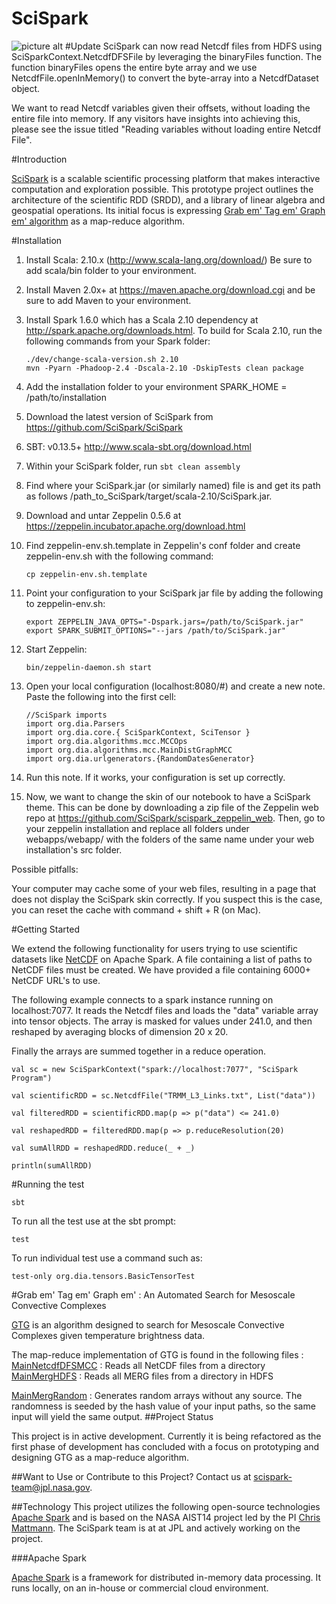 SciSpark
====

![picture alt](http://image.slidesharecdn.com/jljkdhlxtlgwcyboil6n-signature-c9af2d5a7f730d5a4779821a7bd1f0333657fd7c0430ac7965a5576c08924b8a-poli-150624001008-lva1-app6891/95/spark-at-nasajplchris-mattmann-nasajpl-29-638.jpg?cb=1435104721)
#Update
SciSpark can now read Netcdf files from HDFS using SciSparkContext.NetcdfDFSFile by leveraging the binaryFiles function.
The function binaryFiles opens the entire byte array and we use NetcdfFile.openInMemory() to convert the byte-array into a NetcdfDataset object. 

We want to read Netcdf variables given their offsets, without loading the entire file into memory. 
If any visitors have insights into achieving this, please see the issue titled 
"Reading variables without loading entire Netcdf File".

#Introduction

[SciSpark](http://esto.nasa.gov/forum/estf2015/presentations/Mattmann_S1P8_ESTF2015.pdf) is a scalable scientific processing platform that makes interactive computation and exploration possible. This prototype project outlines the architecture of the scientific RDD (SRDD), and a library of linear algebra and geospatial operations. Its initial focus is expressing [Grab em' Tag em' Graph em' algorithm](https://github.com/kwhitehall/grab-tag-graph) as a map-reduce algorithm. 

#Installation

1. Install Scala: 2.10.x (http://www.scala-lang.org/download/) Be sure to add scala/bin folder to your environment.
2. Install Maven 2.0x+ at https://maven.apache.org/download.cgi and be sure to add Maven to your environment.
3. Install Spark 1.6.0 which has a Scala 2.10 dependency at http://spark.apache.org/downloads.html. To build for Scala 2.10, run the following commands from your Spark folder:

    ```
    ./dev/change-scala-version.sh 2.10
    mvn -Pyarn -Phadoop-2.4 -Dscala-2.10 -DskipTests clean package
    ```

4. Add the installation folder to your environment SPARK_HOME = /path/to/installation
5. Download the latest version of SciSpark from https://github.com/SciSpark/SciSpark
6. SBT: v0.13.5+ http://www.scala-sbt.org/download.html
7. Within your SciSpark folder, run ```sbt clean assembly```
8. Find where your SciSpark.jar (or similarly named) file is and get its path as follows /path_to_SciSpark/target/scala-2.10/SciSpark.jar.
9. Download and untar Zeppelin 0.5.6 at https://zeppelin.incubator.apache.org/download.html
10. Find zeppelin-env.sh.template in Zeppelin's conf folder and create zeppelin-env.sh with the following command:

    ```
    cp zeppelin-env.sh.template
    ```

11. Point your configuration to your SciSpark jar file by adding the following to zeppelin-env.sh:

    ```
    export ZEPPELIN_JAVA_OPTS="-Dspark.jars=/path/to/SciSpark.jar"
    export SPARK_SUBMIT_OPTIONS="--jars /path/to/SciSpark.jar"
    ```

12. Start Zeppelin:

    ```
    bin/zeppelin-daemon.sh start
    ```

13. Open your local configuration (localhost:8080/#) and create a new note. Paste the following into the first cell:

    ```
    //SciSpark imports
    import org.dia.Parsers
    import org.dia.core.{ SciSparkContext, SciTensor }
    import org.dia.algorithms.mcc.MCCOps
    import org.dia.algorithms.mcc.MainDistGraphMCC
    import org.dia.urlgenerators.{RandomDatesGenerator}
    ```

14. Run this note. If it works, your configuration is set up correctly.
15. Now, we want to change the skin of our notebook to have a SciSpark theme. This can be done by downloading a zip file of the Zeppelin web repo at https://github.com/SciSpark/scispark_zeppelin_web. Then, go to your zeppelin installation and replace all folders under webapps/webapp/ with the folders of the same name under your web installation's src folder.

Possible pitfalls:

Your computer may cache some of your web files, resulting in a page that does not display the SciSpark skin correctly. If you suspect this is the case, you can reset the cache with command + shift + R (on Mac).


#Getting Started

We extend the following functionality for users trying to use scientific datasets
like [NetCDF](http://www.unidata.ucar.edu/software/netcdf/) on Apache Spark.
A file containing a list of paths to NetCDF files must be created.
We have provided a file containing 6000+ NetCDF URL's to use.

The following example connects to a spark instance running on localhost:7077.
It reads the Netcdf files and loads the "data" variable array into tensor objects.
The array is masked for values under 241.0, and then reshaped by averaging blocks of dimension 20 x 20.

Finally the arrays are summed together in a reduce operation.


```
val sc = new SciSparkContext("spark://localhost:7077", "SciSpark Program") 
```
```
val scientificRDD = sc.NetcdfFile("TRMM_L3_Links.txt", List("data")) 
```
```
val filteredRDD = scientificRDD.map(p => p("data") <= 241.0) 
```
```
val reshapedRDD = filteredRDD.map(p => p.reduceResolution(20) 
```
```
val sumAllRDD = reshapedRDD.reduce(_ + _) 
```
```
println(sumAllRDD)
```

#Running the test
```
sbt
```

To run all the test use at the sbt prompt:
```
test
```

To run individual test use a command such as:
```
test-only org.dia.tensors.BasicTensorTest
```


#Grab em' Tag em' Graph em' : An Automated Search for Mesoscale Convective Complexes

[GTG](http://static1.squarespace.com/static/538b31b5e4b02d5bb7053eba/t/53ea7f48e4b00015c3fcc5d3/1407876936029/KDW_ThesisFinal.pdf) is an algorithm designed to search for Mesoscale Convective Complexes given temperature brightness data.
 
 The map-reduce implementation of GTG is found in the following files : 
 [MainNetcdfDFSMCC](https://github.com/rahulpalamuttam/SciSparkTestExperiments/blob/master/src/main/scala/org/dia/algorithms/mcc/MainNetcdfDFSMCC.scala) : Reads all NetCDF files from a directory 
 [MainMergHDFS](https://github.com/rahulpalamuttam/SciSparkTestExperiments/blob/master/src/main/scala/org/dia/algorithms/mcc/MainMergHDFS.scala) : Reads all MERG files from a directory in HDFS
 
 [MainMergRandom](https://github.com/rahulpalamuttam/SciSparkTestExperiments/blob/master/src/main/scala/org/dia/algorithms/mcc/MainMergRandom.scala)  : Generates random arrays without any source. The randomness is seeded by the hash value of your input paths, so the same input will yield the same output.
##Project Status

This project is in active development.
Currently it is being refactored as the first phase of development has concluded
with a focus on prototyping and designing GTG as a map-reduce algorithm.

##Want to Use or Contribute to this Project?
Contact us at [scispark-team@jpl.nasa.gov](mailto:scispark-team@jpl.nasa.gov).

##Technology
This project utilizes the following open-source technologies [Apache Spark][Spark] and is based on the NASA AIST14 project led by the PI [Chris Mattmann](http://github.com/chrismattmann/). The SciSpark team is at at JPL and actively working on the project.

###Apache Spark

[Apache Spark][Spark] is a framework for distributed in-memory data processing. It runs locally, on an in-house or commercial cloud environment.

[Spark]: https://spark.apache.org/
